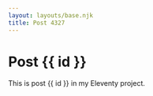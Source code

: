 ```yaml
---
layout: layouts/base.njk
title: Post 4327
---
```


# Post {{ id }}

This is post {{ id }} in my Eleventy project.
